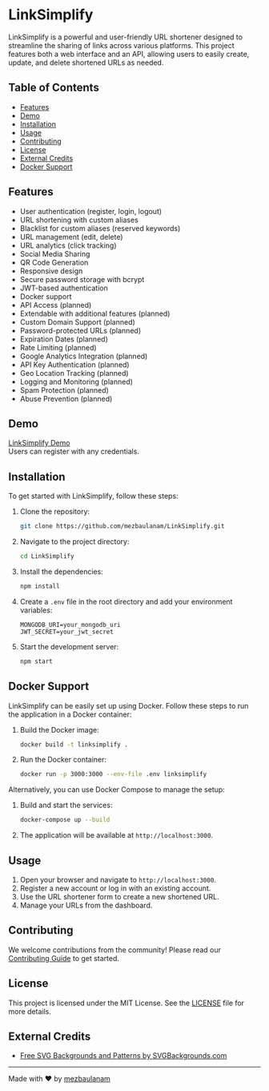 # LinkSimplify

LinkSimplify is a powerful and user-friendly URL shortener designed to streamline the sharing of links across various platforms. This project features both a web interface and an API, allowing users to easily create, update, and delete shortened URLs as needed.

## Table of Contents

- [Features](#features)
- [Demo](#demo)
- [Installation](#installation)
- [Usage](#usage)
- [Contributing](#contributing)
- [License](#license)
- [External Credits](#external-credits)
- [Docker Support](#docker-support)

## Features

- User authentication (register, login, logout)
- URL shortening with custom aliases
- Blacklist for custom aliases (reserved keywords)
- URL management (edit, delete)
- URL analytics (click tracking)
- Social Media Sharing
- QR Code Generation
- Responsive design
- Secure password storage with bcrypt
- JWT-based authentication
- Docker support
- API Access (planned)
- Extendable with additional features (planned)
- Custom Domain Support (planned)
- Password-protected URLs (planned)
- Expiration Dates (planned)
- Rate Limiting (planned)
- Google Analytics Integration (planned)
- API Key Authentication (planned)
- Geo Location Tracking (planned)
- Logging and Monitoring (planned)
- Spam Protection (planned)
- Abuse Prevention (planned)

## Demo

[LinkSimplify Demo](https://linksimplify-57f95a96384c.herokuapp.com/)  
Users can register with any credentials.

## Installation

To get started with LinkSimplify, follow these steps:

1. Clone the repository:

    ```sh
    git clone https://github.com/mezbaulanam/LinkSimplify.git
    ```

2. Navigate to the project directory:

    ```sh
    cd LinkSimplify
    ```

3. Install the dependencies:

    ```sh
    npm install
    ```

4. Create a `.env` file in the root directory and add your environment variables:

    ```env
    MONGODB_URI=your_mongodb_uri
    JWT_SECRET=your_jwt_secret
    ```

5. Start the development server:

    ```sh
    npm start
    ```

## Docker Support

LinkSimplify can be easily set up using Docker. Follow these steps to run the application in a Docker container:

1. Build the Docker image:

    ```sh
    docker build -t linksimplify .
    ```

2. Run the Docker container:

    ```sh
    docker run -p 3000:3000 --env-file .env linksimplify
    ```

Alternatively, you can use Docker Compose to manage the setup:

1. Build and start the services:

    ```sh
    docker-compose up --build
    ```

2. The application will be available at `http://localhost:3000`.

## Usage

1. Open your browser and navigate to `http://localhost:3000`.
2. Register a new account or log in with an existing account.
3. Use the URL shortener form to create a new shortened URL.
4. Manage your URLs from the dashboard.


## Contributing

We welcome contributions from the community! Please read our [Contributing Guide](CONTRIBUTING.md) to get started.

## License

This project is licensed under the MIT License. See the [LICENSE](LICENSE) file for more details.

## External Credits

- [Free SVG Backgrounds and Patterns by SVGBackgrounds.com](https://www.svgbackgrounds.com/set/free-svg-backgrounds-and-patterns/)

---

Made with ❤️ by [mezbaulanam](https://github.com/mezbaulanam)
